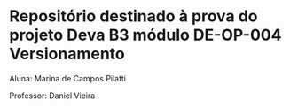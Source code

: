 # Repositório destinado à prova do projeto Deva B3 módulo **DE-OP-004 Versionamento**

Aluna: Marina de Campos Pilatti 

Professor: Daniel Vieira
